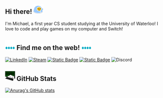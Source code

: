 ## Hi there! <img src="https://github.com/Derzz/Derzz/blob/main/Socials/comfywave_quality.gif" width="32" height="32"/>


I'm Michael, a first year CS student studying at the University of Waterloo! I love to code and play games on my computer and Switch!


## <img align="bottom" src="https://github.com/Derzz/Derzz/blob/main/Socials/internet.gif" width="32" height="32"/> Find me on the web! <img src="https://github.com/Derzz/Derzz/blob/main/Socials/internet.gif" width="32" height="32" align="bottom"/>

<a href="https://www.linkedin.com/in/michael-xie1/" target="_blank">![LinkedIn](https://img.shields.io/badge/Michael%20Xie-%20%230A66C2?style=for-the-badge&logo=LinkedIn)</a>
<a href="https://steamcommunity.com/profiles/76561198876518313" target="_blank">![Steam](https://img.shields.io/badge/Derz-%20%23000000?style=for-the-badge&logo=Steam)</a>
<a href="https://www.instagram.com/derzpie/" target="blank">![Static Badge](https://img.shields.io/badge/DerzPie-%20%23E4405F?style=for-the-badge&logo=Instagram&logoColor=white)</a>
<a href="mailto:michaelx.10@hotmail.com" target="blank">![Static Badge](https://img.shields.io/badge/email-%2317a3ff?style=for-the-badge&logo=microsoftoutlook)</a>
![Discord](https://img.shields.io/badge/derzpie-%235865F2?style=for-the-badge&logo=discord&logoColor=white)

## <img align="bottom" src="https://github.com/Derzz/Derzz/blob/main/Socials/coding.gif" width="32" height="32"/> GitHub Stats
[![Anurag's GitHub stats](https://github-readme-stats.vercel.app/api?username=derzz&show_icons=true&theme=tokyonight)](https://github.com/anuraghazra/github-readme-stats)

